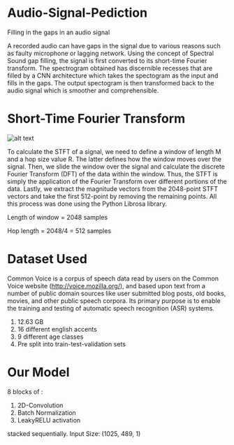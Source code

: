 # Audio-Signal-Pediction
Filling in the gaps in an audio signal

A recorded audio can have gaps in the signal due to various reasons such as faulty microphone or lagging network. Using the concept of Spectral Sound gap filling, the signal is first converted to its short-time Fourier transform. The spectrogram obtained has discernible recesses that are filled by a CNN architecture which takes the spectogram as the input and fills in the gaps. The output spectogram is then transformed back to the audio signal which is smoother and comprehensible.

# Short-Time Fourier Transform
![alt text](https://raw.githubusercontent.com/antrix99/Audio-Signal-Prediction/imgs/STFT.png?raw=true "Optional Title")

To calculate the STFT of a signal, we need to define a window of length M and a hop size value R. The latter defines how the window moves over the signal. Then, we slide the window over the signal and calculate the discrete Fourier Transform (DFT) of the data within the window. Thus, the STFT is simply the application of the Fourier Transform over different portions of the data. Lastly, we extract the magnitude vectors from the 2048-point STFT vectors and take the first 512-point by removing the remaining points. All this process was done using the Python Librosa library.

Length of window = 2048 samples

Hop length = 2048/4 = 512 samples

# Dataset Used
Common Voice is a corpus of speech data read by users on the Common Voice website (http://voice.mozilla.org/), and based upon text from a number of public domain sources like user submitted blog posts, old books, movies, and other public speech corpora. Its primary purpose is to enable the training and testing of automatic speech recognition (ASR) systems.
1. 12.63 GB
2. 16 different english accents
3. 9 different age classes
4. Pre split into train-test-validation sets

# Our Model
8 blocks of :
  1. 2D-Convolution
  2. Batch Normalization
  3. LeakyRELU activation 
  
stacked sequentially. Input Size: (1025, 489, 1)
